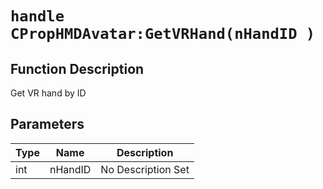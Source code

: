 # `handle CPropHMDAvatar:GetVRHand(nHandID )`
## Function Description
Get VR hand by ID
## Parameters
Type|Name|Description
--|--|--
int|nHandID|No Description Set
